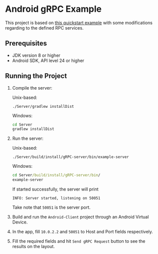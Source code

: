 # Android gRPC Example

This project is based on [this quickstart example](https://grpc.io/docs/platforms/android/java/quickstart/) with some modifications regarding to the defined RPC services.

## Prerequisites

- JDK version 8 or higher
- Android SDK, API level 24 or higher

## Running the Project

1. Compile the server:

    Unix-based:

    ```shell
    ./Server/gradlew installDist
    ```

    Windows:

    ```cmd
    cd Server
    gradlew installDist
    ```

2. Run the server:

    Unix-based:

    ```shell
    ./Server/build/install/gRPC-server/bin/example-server
    ```

    Windows:

    ```cmd
    cd Server/build/install/gRPC-server/bin/
    example-server
    ```

    If started successfully, the server will print

    ```shell
    INFO: Server started, listening on 50051
    ```

    Take note that `50051` is the server port.

3. Build and run the `Android-Client` project through an Android Virtual Device.

4. In the app, fill `10.0.2.2` and `50051` to Host and Port fields respectively.

5. Fill the required fields and hit `Send gRPC Request` button to see the results on the layout.
